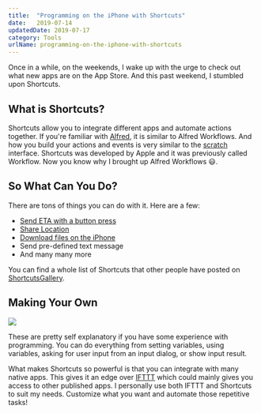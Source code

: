 ```yaml
---
title:  "Programming on the iPhone with Shortcuts"
date:   2019-07-14
updatedDate: 2019-07-17
category: Tools
urlName: programming-on-the-iphone-with-shortcuts
---
```


Once in a while, on the weekends, I wake up with the urge to check out
what new apps are on the App Store.
And this past weekend, I stumbled upon Shortcuts.

## What is Shortcuts?

Shortcuts allow you to integrate different apps and automate actions together.
If you're familiar with [Alfred](https://www.alfredapp.com/), it is similar
to Alfred Workflows. And how you build your actions and events is very
similar to the [scratch](https://scratch.mit.edu/) interface.
Shortcuts was developed by Apple and it was previously called Workflow.
Now you know why I brought up Alfred Workflows 😃.

## So What Can You Do?

There are tons of things you can do with it. Here are a few:

* [Send ETA with a button press](https://www.icloud.com/shortcuts/61b2a783fd9d4b10b8832e0ee5bd77b5)
* [Share Location](https://www.icloud.com/shortcuts/fd6eb0568bcc45c9b6d962d206f2b3da)
* [Download files on the iPhone](https://shortcutsgallery.com/shortcuts/ios-download-manager/)
* Send pre-defined text message
* And many many more

You can find a whole list of Shortcuts that other people have posted on
[ShortcutsGallery](https://shortcutsgallery.com/).

## Making Your Own

<div class='center'>
    <img src='/media/images/shortcuts_send_eta.png'>
</div>

These are pretty self explanatory if you have some
experience with programming. You can do everything
from setting variables, using variables, asking for
user input from an input dialog, or show input result.

What makes Shortcuts so powerful is that you can integrate with many native apps.
This gives it an edge over [IFTTT](https://ifttt.com/) which could
mainly gives you access to other published apps.
I personally use both IFTTT and Shortcuts to suit my needs.
Customize what you want and automate those repetitive tasks!
